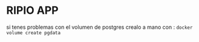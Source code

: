 RIPIO APP
========


si tenes problemas con el volumen de postgres
crealo a mano con :
`
docker volume create pgdata
`
